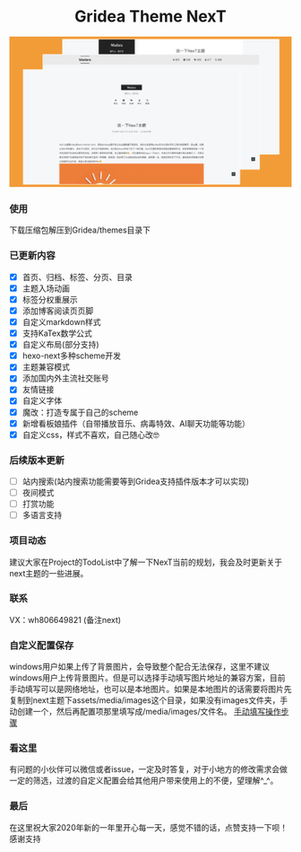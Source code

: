 <h1 align="center">
  Gridea Theme NexT
</h1>

![NexT主题概览](assets/images/overview.jpg)

### 使用
下载压缩包解压到Gridea/themes目录下

### 已更新内容

- [x] 首页、归档、标签、分页、目录
- [x] 主题入场动画
- [x] 标签分权重展示
- [x] 添加博客阅读页页脚
- [x] 自定义markdown样式
- [x] 支持KaTex数学公式
- [x] 自定义布局(部分支持)
- [x] hexo-next多种scheme开发
- [x] 主题兼容模式
- [x] 添加国内外主流社交账号
- [x] 友情链接
- [x] 自定义字体
- [x] 魔改：打造专属于自己的scheme
- [x] 新增看板娘插件（自带播放音乐、病毒特效、AI聊天功能等功能）
- [x] 自定义css，样式不喜欢，自己随心改🤓

### 后续版本更新
- [ ] 站内搜索(站内搜索功能需要等到Gridea支持插件版本才可以实现)
- [ ] 夜间模式
- [ ] 打赏功能
- [ ] 多语言支持

### 项目动态
建议大家在Project的TodoList中了解一下NexT当前的规划，我会及时更新关于next主题的一些进展。

### 联系
VX：wh806649821 (备注next)

### 自定义配置保存
windows用户如果上传了背景图片，会导致整个配合无法保存，这里不建议windows用户上传背景图片。但是可以选择手动填写图片地址的兼容方案，目前手动填写可以是网络地址，也可以是本地图片。如果是本地图片的话需要将图片先复制到next主题下assets/media/images这个目录，如果没有images文件夹，手动创建一个，然后再配置项那里填写成/media/images/文件名。
[手动填写操作步骤](https://cdn.jsdelivr.net/gh/o1f/i@master/2020/04/11/2U2OBqTR.gif)

### 看这里
有问题的小伙伴可以微信或者issue，一定及时答复，对于小地方的修改需求会做一定的筛选，过渡的自定义配置会给其他用户带来使用上的不便，望理解^_^。

### 最后
在这里祝大家2020年新的一年里开心每一天，感觉不错的话，点赞支持一下呗！感谢支持
